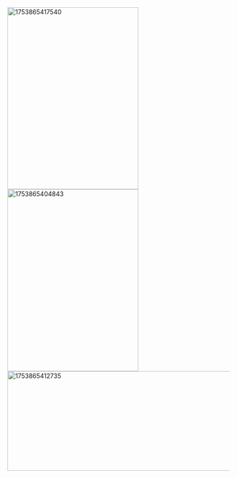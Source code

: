 <img width="297" height="413" alt="1753865417540" src="https://github.com/user-attachments/assets/4752b2f8-8f32-46e6-bd13-5dc7eb7b718a" />
<img width="297" height="413" alt="1753865404843" src="https://github.com/user-attachments/assets/2cb7b60f-1f17-4c5c-adce-b5b6c2056b2d" />
<img width="603" height="226" alt="1753865412735" src="https://github.com/user-attachments/assets/a0dbb0a0-ef61-4f36-973e-cbf618a1c78d" />
